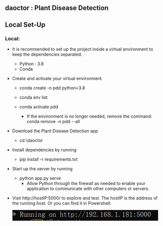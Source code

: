 daoctor : 
 Plant Disease Detection
------------------------
 
## Local Set-Up

### Local:
* It is recommended to set up the project inside a virtual environment to keep the dependencies separated.

  * Python : 3.8
  * Conda

* Create and activate your virtual environment.
  * conda create -n pdd python=3.8
  * conda env list
  * conda activate pdd
    
    * If the environment is no longer needed, remove the command: conda remove -n pdd --all
 
* Download the Plant Disease Detection app
  * cd \daoctor 

* Install dependencies by running
  * pip install -r requirements.txt
    
* Start up the server by running
  * python app.py serve
    * Allow Python through the firewall as needed to enable your application to communicate with other computers or servers.

    
* Visit http://hostIP:5000/ to explore and test.
  The hostIP is the address of the running host. Or you can find it in Powershell:
  
  ![](https://github.com/ewulan/daoctor/blob/master/static/images/visit.png)
